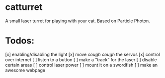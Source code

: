 # catturret
A small laser turret for playing with your cat. Based on Particle Photon.


# Todos:

[x] enabling/disabling the light
[x] move *cough cough* the servos
[x] control over internet
[ ] listen to a button
[ ] make a ”track” for the laser
[ ] disable certain areas
[ ] control laser power
[ ] mount it on a swordfish
[ ] make an awesome webpage
